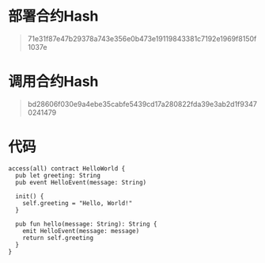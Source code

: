 # 部署合约Hash

> 71e31f87e47b29378a743e356e0b473e19119843381c7192e1969f8150f1037e

# 调用合约Hash

> bd28606f030e9a4ebe35cabfe5439cd17a280822fda39e3ab2d1f93470241479

# 代码

```
access(all) contract HelloWorld {
  pub let greeting: String
  pub event HelloEvent(message: String)

  init() {
    self.greeting = "Hello, World!"
  }

  pub fun hello(message: String): String {
    emit HelloEvent(message: message)
    return self.greeting
  }
}
```
